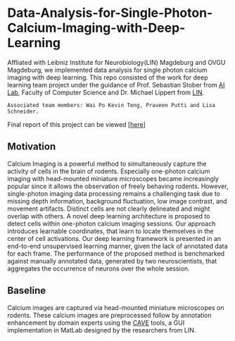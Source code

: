 # Data-Analysis-for-Single-Photon-Calcium-Imaging-with-Deep-Learning
Affliated with Leibniz Institute for Neurobiology(LIN) Magdeburg and OVGU Magdeburg, we implemented data analysis for single photon calcium imaging with deep learning. This repo consisted of the work for deep learning team project under the guidance of Prof. Sebastian Stober from [AI Lab](https://ai.ovgu.de/), Faculty of Computer Science and Dr. Michael Lippert from [LIN](https://www.neuroscience-magdeburg.de/research/professor-jazz/michael-lippert/). 
```
Associated team members: Wai Po Kevin Teng, Praveen Putti and Lisa Schneider. 
```
Final report of this project can be viewed [[here](DeepCalciumImagingAnalysis_report.pdf)]

## Motivation
Calcium Imaging is a powerful method to simultaneously capture the activity of cells in the brain of rodents. Especially one-photon calcium imaging with head-mounted miniature
microscopes became increasingly popular since it allows the observation of freely behaving rodents. However, single-photon imaging data processing remains a challenging task due to missing depth information, background fluctuation, low image contrast, and movement artifacts. Distinct cells are not clearly delineated and might overlap with others. A novel deep learning architecture is proposed to detect cells within one-photon calcium imaging sessions. Our approach introduces learnable coordinates, that learn to locate themselves in the center of cell activations. Our deep learning framework is presented in an end-to-end unsupervised learning manner, given the lack of annotated data for each frame. The performance of the proposed method is benchmarked against manually annotated data, generated by two neuroscientists, that aggregates the occurrence of neurons over the whole session.

## Baseline 
Calcium images are captured via head-mounted miniature microscopes on rodents. These calcium images are preprocessed follow by annotation enhancement by domain experts using the [CAVE](https://doi.org/10.3389/fnins.2018.00958) tools, a GUI implementation in MatLab designed by the researchers from LIN. 
